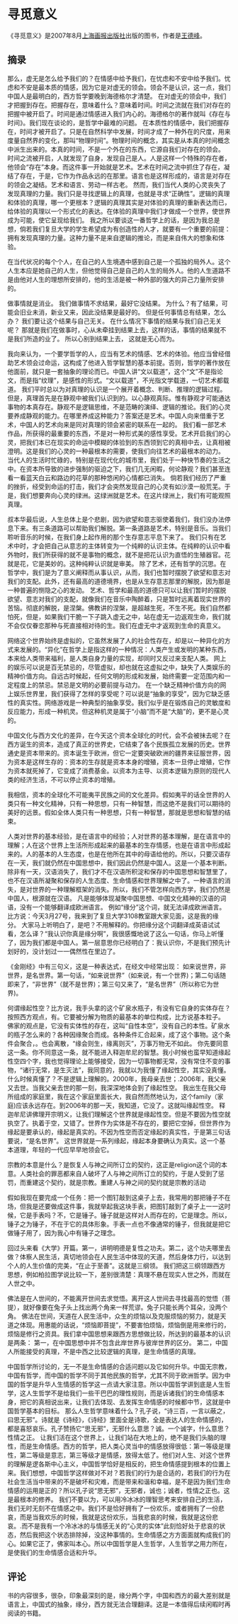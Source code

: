 # 寻觅意义

《寻觅意义》是2007年8月[上海画报出版社](https://baike.baidu.com/item/上海画报出版社/2856008?fromModule=lemma_inlink)出版的图书，作者是[王德峰](https://baike.baidu.com/item/王德峰/4963362?fromModule=lemma_inlink)。

## 摘录

那么，虚无是怎么给予我们的？在情感中给予我们，在忧虑和不安中给予我们。忧虑和不安是最本质的情感，因为它是对虚无的领会。领会不是认识，这一点，我们中国人是最明白的，西方哲学要晚到海德格尔才清楚。 在对虚无的领会中，我们才把握到存在。把握存在，意味着什么？意味着时间。时间之流就在我们对存在的把握中被开启了。时间是通过情感进入我们内心的。海德格尔的著作就叫《存在与时间》。我们现在谈论的，是哲学中最难的问题。 在本质性的情感中，我们把握存在，时间才被开启了。只是在自然科学中发展，时间才成了一种外在的尺度，用来度量自然界的变化，那叫“物理时间”。物理时间的概念，其实是从本真的时间概念中派生出来的。本真的时间，不是一个外在的东西，它源自我们对存在的领会。 时间之流被开启，人就发现了自身，发现自己是人。人是这样一个特殊的存在者，他领会“存在”本身。而这件事一开始就是艺术。艺术在时间之流中抓住了存在，凝结了存在，于是，它作为作品永远的在那里。语言也是这样形成的，语言是对存在的领会之凝结。艺术和语言、劳动一样古老。 然而，我们当代人类的心灵丧失了发现真理的力量。我们只是寻找逻辑上的真理，也就是寻求“正确性”。逻辑的真理和体验的真理，哪一个更根本？逻辑的真理其实是对体验的真理的重新表达而已，给体验的真理以一个形式化的表达。在体验的真理中我们才做成一个世界，使世界成为可能，使它呈现给我们。 我之所以要谈这一番哲学上的话，是因为我总是想，倘若我们复旦大学的学生希望成为有创造性的人才，就要有一个重要的前提：拥有发现真理的力量。这种力量不是来自逻辑的推论，而是来自伟大的想象和体验。



在当代状况的每个个人，在自己的人生境遇中感到自己是一个孤独的局外人。这个人生本应是她自己的人生，但他觉得自己是自己的人生的局外人。他的人生道路不是由他对人生的理想所安排的，他的生活是被一种外部的强大的异己力量所安排的。



做事情就是消业。 我们做事情不求结果，最好它没结果。 为什么？有了结果，可能会旧业未消，新业又来，因此没结果是最好的。 但是任何事情总有结果，怎么办？ 我们要让这个结果与自己无关。 在什么情况下事情的结果与我们自己无关呢？ 那就是我们在做事时，心从未牵挂到结果上去，这样的话，事情的结果就不是我们所造的业了。 所以心别到结果上去， 这就是无心而为。



我向来认为，一个要学哲学的人，应当有艺术的情感、艺术的体验。他应当曾经借助艺术领会过命运，这构成了他进入哲学智慧的基本前提。否则，哲学的著作放在他面前，就只是一套抽象的理论而已。中国人讲“文以载道”，这个“文”不是指论文，而是指“纹理”，是感性的形式。“文以载道”，不光指文学载道，一切艺术都载道。 我们平时总以为对真理的认识是一个展开着概念、判断、推理的逻辑过程。但是，真理首先是在静观中被我们认识到的。以心静观真际。惟有静观才可能通达事物的本真存在。静观不是逻辑思维，不是范畴的演绎、逻辑的推论。我们的心灵要养成静观的能力。在哪里养成这种能力？答案还是艺术。中国人向来借重于艺术，中国人的艺术向来是同对真理的领会紧密的联系在一起的。 我们看一部艺术作品，所获得的最重要的东西，不是对一种形式美的感性享受。艺术开启我们的心灵，把我们本已在现实的命运中模糊的体验到的东西领到它的真相中去，让真相被澄明。这是我们的心灵的一种最根本的需要，使我们向往艺术的最根本的动力。 当代人的生活时忙碌的，特别是在现代化的城市里，我们处于一种快节奏的生活之中。在资本所导致的进步强制的驱迫之下，我们几无闲暇，何论静观？我们甚至连看一看蓝天白云和路边的花草的那种悠闲的心情都已消失。 倘若我们经历了严重的挫折，经受到命运的打击，我们才会突然发现自己的心灵有如沙漠一般荒芜。于是，我们想要奔向心灵的绿洲。这绿洲就是艺术。在这片绿洲上，我们有可能观照真理。 



叔本华最后说，人生总体上是个悲剧，因为欲望和意志驱使着我们，我们没办法停息下来。有三条道路可以帮助我们解脱。第一条道路是艺术，特别是音乐。当我们聆听音乐的时候，在我们身上起作用的那个生存意志平息下来了。 我们只有在艺术中时，才会把自己从意志的主体转变为一个纯粹的认识主体。在纯粹的认识中看外物时，我们所获得的就不是事物的概念，就不是把花认识为直悟的生殖器官。花就是花，它是美妙的。这种纯粹认识就是审美。 除了艺术，还有哲学的沉思。在哲学中，我们是为了意义阐释而从事认识，从而，我们也暂时摆脱了欲望和意志对我们的支配。此外，还有最高的道德境界，也是从生存意志那里的解脱，因为那是一种普遍的恻隐之心的发动。 艺术、哲学和最高的道德只可以让我们暂时的摆脱欲望、意志对我们的支配，就像我们在音乐中陶醉着，只是暂时远离着现实世界的苦恼。彻底的解脱，是涅槃。佛教讲的涅槃，是超越生死，不生不死。我们自然都怕死，但是，如果我们干脆一下子跳入虚无之中，站在虚无一边返观生命，我们就不会仅仅眷恋那种与死直接相对待的生。我们在虚无中才返观到生命的真意义。

网络这个世界始终是虚拟的，它虽然发展了人的社会性存在，却是以一种异化的方式来发展的。“异化”在哲学上是指这样的一种情况：人类产生或发明的某种东西，本来给人类带来福利，是人类自身力量的实现，却同时又反过来支配人类。 网上的娱乐可以说是百无禁忌的，尽管虚拟，却也就在这虚拟之中，缺失了人类娱乐的精神价值方向。自远古时候起，任何文明的形成和发展，始终需要一定范围内和一定程度上的禁忌。禁忌是文明的必要前提与动力。 在一个缺乏精神价值方向的网上娱乐世界里，我们获得了怎样的享受呢？可以说是“抽象的享受”，因为它缺乏感性的真实性。网络游戏是一种典型的抽象享受。我们似乎是在锻炼自己的灵敏度和反应能力，形成一种机灵。但这种机灵是属于“小脑”而不是“大脑”的，更不是心灵的。

中国文化与西方文化的差异，在今天这个资本全球化的时代，会不会被抹去呢？在西方诞生的资本，造成了真正的世界史，它结束了各个民族孤立发展的历史。世界通史是资本带来的。资本诞生于欧洲，但它一定要突破欧洲的疆界来征服世界，因为资本是这样生存的：资本的生存就是资本本身的增殖，资本一旦停止增殖，它作为资本就死掉了，它变成了消费基金。以资本为主导、以资本逻辑为原则的现代人类的经济生活，不可以停止资本的增殖。

我相信，资本的全球化不可能夷平民族之间的文化差异。假如夷平的话全世界的人类只有一种文化精神，只有一种思想，只有一种智慧，而这绝不是我们可以期待的美好的远景。假如全体人类只有一种思想，只有一种智慧，那就是思想和智慧的结束。

人类对世界的基本经验，是在语言中的经验；人对世界的基本理解，是在语言中的理解；人在这个世界上生活所形成起来的最基本的生存情感，也是在语言中形成起来的。人的基本的人生态度，也是在他所在其中的母语给他的。所以，只要汉语存在一天，我们就仍然在中国思想中，我们因此仍然是中国人。这是一个基本判断。 除非有一天，汉语消失了，我们才不在汉语所积淀和保存的中国思想和智慧里了，也不在汉语所凝聚和保存的人生态度、生命情感和世界理解之中了。一种语言的消失，是对世界的一种理解框架的消失。所以，我们不管怎样向西方学，我们仍然是中国人，根源就在汉语。 凡是能够体现凝聚中国思想、中国文化精神的汉语的词语，没有一个能够翻译成欧洲语言。 例如“缘分”这个词，就无法译成欧洲语言。比方说：今天3月27号，我来到了复旦大学3108教室跟大家见面，这是我的缘分。 大家马上听明白了，是吧？不用解释的。你把缘分这个词翻译成英语试试看，怎么译？“我认识你真是缘分啊”，我很感慨地说了这么一句话，你马上听懂了，因为我们都是中国人。第一层意思你已经明白了：我认识你，不是我们预先计划好的，没计划过一一偶然性在里边了。

《金刚经》中有三句义，这是一种表达式，在经文中经常出现： 如来说世界，非世界，是名世界。第一句话，“如来说世界”（如来说，有一个世界)；第二句话随即来了，“非世界”（就不是世界)；第三句又来了，“是名世界”（所以称它为世界)。

何谓缘起性空？比方说，我手头拿的这个矿泉水瓶子，有没有它自身的实体存在？按照西方观点，有。它要被分解为物质的最基本的单位构成，比方说基本粒子。 佛家的观点是，它没有实体性的存在，这叫“自性本空”，没有自己的本性。矿泉水的瓶子怎么来的？各种因缘聚合而成。各种条件汇合起来，成了这个事物。这个条件会聚合，。也会离散，“缘会则生，缘离则灭”，万事万物无不如此。 你先要同意这一条。你不同意这一条，就不能进入释迦牟尼的智慧。我小时候也蛮早知道缘起性空四个字，我也觉得理论上能够接受，因为一切事物都无常，没有常住不变的事物，“诸行无常，是生灭法”，我同意的，我就以为我懂了缘起性空，其实没真懂。什么时候真懂了？不是逻辑上理解的。2000年，我母亲去世；.2006年，我父亲又去世。当我父亲去世的那一刻，我深深地体会到了缘起性空。 我出生在我父母所组成的家庭里，我在这个家庭里面长大，我自然而然地认为，这个family（家庭)应该永远存在。到2006年的那一天，我知道，它没了。这就叫缘起性空。 释迦牟尼讲佛理开宗明义，让我们理解这个世界就是缘起性空。但是不要因为性空就执空了。执着于空，又错了。世界作为实体是不存在的，要把它空掉，但世界作为缘起是要承认的，缘起是真实的。不因为性空而否定缘起的真实性，于是第三句话要说，“是名世界”。 这世界就是一系列缘起，缘起本身要确认为真实。这一个基本道理，年轻的一代应早早地领会它。

宗教的本意是什么？是恢复人与神之间所订立的契约，这正是religion这个词的本意。人类社会的罪恶都来自人破坏了人与神之间所订立的契约，于是人受到了惩罚，而重建这个契约，就是宗教。重建人与神之间的契约就是宗教的活动

假如我现在要完成一个任务：把一个图钉敲到这桌子上去，我常用的那把锤子不在场，但我是还要做成这件事，我就举起我这块手表，把图钉敲到了桌子上一一这时候，它是手表吗？不，它是锤子。锤子就是这样对人而存在的，它是理念。所以，锤子之为锤子，不在于它的具体形象。手表一点也不像通常的锤子，但我就是把它做锤子用了，因为我心中有锤子之理念。

回过头来看《大学》开篇。第一，讲明明德是复性之功夫。第二，这个功夫哪里去做？体察人民生活，真切地领会在人民生活中体现的天道，然后身体力行，以达到个人的人生价值的完美，“在止于至善”。这就是三纲领。 我们把这三纲领跟西方思想，例如柏拉图学说比较一下，差别很清楚：真理不悬在现实人世之外，而就在人世之中。

佛法是在人世间的，不能离开世间去求觉悟。离开这人世间去寻找最高的觉悟（菩提），就好像要在兔子头上找出两个角来一样荒谬。兔子只能长两个耳朵，没两个角。 佛法在世间，天道在人民生活中，众生的烦恼以及克服烦恼的努力，就是天道之体现。用惠能的话说，“烦恼即菩提”，不要害怕烦恼，烦恼倒是用来修行的，烦恼是修行之资具。我们拿中国思想来跟西方思想做比较，所达到的最基本的认识是两条： 第一，在中国思想中并不包含此岸世界与彼岸世界的区分。 第二，中国人所能接受的真理，不是中西之比较逻辑的真理，是生命情感的真理。 

中国哲学所讨论的，无一不是生命情感的合适问题以及它如何升华。中国无宗教，中国有哲学，而中国的哲学不同于其他民族的哲学，尤其不同于欧洲哲学。因为中国的哲学是升华人生情感的哲学这一点请大家注意。所以中国哲学讲到底是人生哲学，这人生哲学不是给我们一些干巴巴的理性规则，而是诉诸我们的生命情感本身，把它的真相说出来，让我们去体现、去发挥生命情感的时候都中节，这就是中国哲学基本的目标。 那么人生哲学意味着什么？孔子说，“诗三百，一言以蔽之，曰思无邪”。诗就是《诗经》，《诗经》里面全是诗歌，全是表达人的生命情感的，都是喜怒哀乐。孔子赞扬它“思无邪”，无邪什么意思？诚。一个诚字，什么意思？性情之正。 让我们活在这个世界上，让我们站在大地上的，绝不是我们头脑的理性，而是生命情感。西方的哲学，把人类心灵当中的情感放得很低：第一等级是理性，第二等级是意志，第三等级才是情感，放得太低了。他们对人生、对这个世界的理解是逻各斯中心主义，中国哲学恰好是相反的，把生命情感提到根本的位置上来。我们想想，中国哲学这样做对不对？若我们的行为是合适的，若我们的行为在社会生活当中带来的不是破坏和灾难，而是带来和谐和幸福，是不是因为我们生命情感的运用是正的？所以孔子说“思无邪”，无邪者，诚也；诚者，性情之正也。这是最根本的修养。 我们不要以为，可以用冷冰冰的理智思考来安排自己的生活，我们无时无刻不在情感之中。我们不是恰好拥有了一份欢乐，或者拥有了一份悲哀，而是当我欢乐的时候，我就是这份欢乐，当我悲哀的时候，我就是这份悲哀。.而不是我有一个冷冰冰的与情感无关的“心灵的实体”此刻恰好处于悲哀的状态，然后我把这个状态排除掉，没这种事情的。生命情感之方方面面就构成我们的心。如果它正了，佛家叫本心。所以中国哲学是人生哲学，人生哲学之用力所在，是使我们的生命情感合适和升华。

## 评论

书的内容很多，很杂，印象最深刻的是，缘分两个字，中国和西方的最大差别就是语言上，中国式的抽象，缘分，西方就无法合理翻译。这是一本值得后续闲暇时再阅读的书籍。

